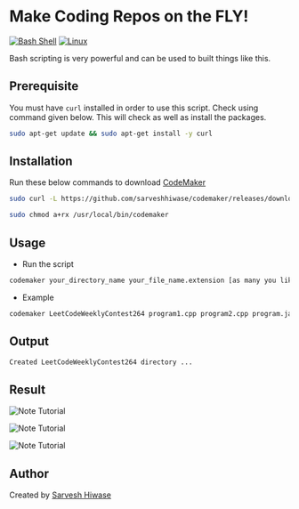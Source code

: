 # Make Coding Repos on the FLY!

[![Bash Shell](https://img.shields.io/static/v1?label=MADE%20WITH&message=BASH&color=red&style=for-the-badge&logo=gnu-bash)](https://shields.io/)
[![Linux](https://img.shields.io/static/v1?label=MADE%20FOR&message=LINUX&color=red&style=for-the-badge&logo=linux)](https://shields.io/)

Bash scripting is very powerful and can be used to built things like this.

## Prerequisite

You must have `curl` installed in order to use this script. Check using command given below. This will check as well as install the packages.

```bash
sudo apt-get update && sudo apt-get install -y curl
```

## Installation

Run these below commands to download [CodeMaker](codemaker)

```bash
sudo curl -L https://github.com/sarveshhiwase/codemaker/releases/download/newaddition/codemaker -o /usr/local/bin/codemaker
```

```bash
sudo chmod a+rx /usr/local/bin/codemaker
```

## Usage

- Run the script

```bash
codemaker your_directory_name your_file_name.extension [as many you like...]
```

- Example
```bash
codemaker LeetCodeWeeklyContest264 program1.cpp program2.cpp program.java
```

## Output

```bash
Created LeetCodeWeeklyContest264 directory ...
```

## Result 

![Note Tutorial](https://github.com/sarveshhiwase/noteglimpser-cli/blob/master/img/output.png?raw=true)

![Note Tutorial](https://github.com/sarveshhiwase/noteglimpser-cli/blob/master/img/snippet1.png?raw=true)

![Note Tutorial](https://github.com/sarveshhiwase/noteglimpser-cli/blob/master/img/snippet2.png?raw=true)

## Author

Created by [Sarvesh Hiwase](https://github.com/sarveshhiwase)